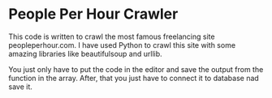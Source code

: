 # People Per Hour Crawler

This code is written to crawl the most famous freelancing site peopleperhour.com. I have used Python to crawl this site with some amazing libraries like beautifulsoup and urllib.

You just only have to put the code in the editor and save the output from the function in the array. After, that you just have to connect it to database nad save it.
